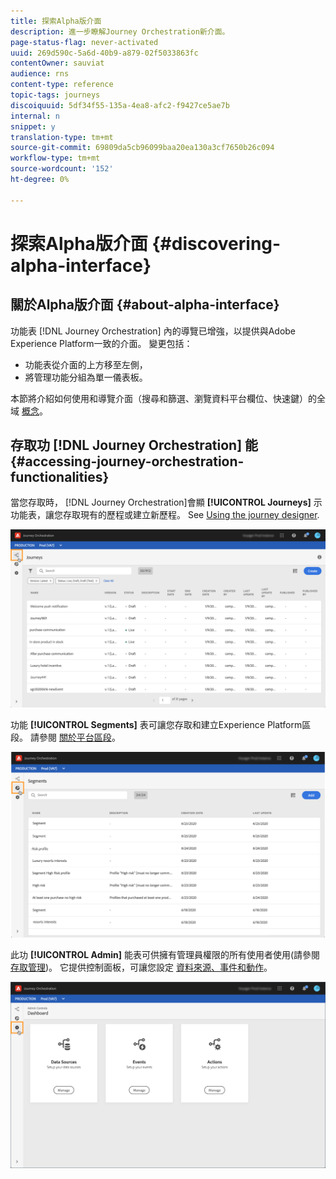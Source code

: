 ```yaml
---
title: 探索Alpha版介面
description: 進一步瞭解Journey Orchestration新介面。
page-status-flag: never-activated
uuid: 269d590c-5a6d-40b9-a879-02f5033863fc
contentOwner: sauviat
audience: rns
content-type: reference
topic-tags: journeys
discoiquuid: 5df34f55-135a-4ea8-afc2-f9427ce5ae7b
internal: n
snippet: y
translation-type: tm+mt
source-git-commit: 69809da5cb96099baa20ea130a3cf7650b26c094
workflow-type: tm+mt
source-wordcount: '152'
ht-degree: 0%

---
```



# 探索Alpha版介面 {#discovering-alpha-interface}

## 關於Alpha版介面 {#about-alpha-interface}

功能表 [!DNL Journey Orchestration] 內的導覽已增強，以提供與Adobe Experience Platform一致的介面。 變更包括：

* 功能表從介面的上方移至左側，
* 將管理功能分組為單一儀表板。

本節將介紹如何使用和導覽介面（搜尋和篩選、瀏覽資料平台欄位、快速鍵）的全域 [概念](../about/user-interface.md)。

## 存取功 [!DNL Journey Orchestration] 能 {#accessing-journey-orchestration-functionalities}

當您存取時， [!DNL Journey Orchestration]會顯 **[!UICONTROL Journeys]** 示功能表，讓您存取現有的歷程或建立新歷程。 See [Using the journey designer](../building-journeys/using-the-journey-designer.md).

![](../assets/interface-journeys.png)

功能 **[!UICONTROL Segments]** 表可讓您存取和建立Experience Platform區段。 請參閱 [關於平台區段](../segment/about-segments.md)。

![](../assets/interface-segments.png)

此功 **[!UICONTROL Admin]** 能表可供擁有管理員權限的所有使用者使用(請參閱 [存取管理](../about/access-management.md))。 它提供控制面板，可讓您設定 [資料來源](../datasource/about-data-sources.md)[、事件](../event/about-events.md)[和動作](../action/action.md)。

![](../assets/interface-admin-dashboard.png)
